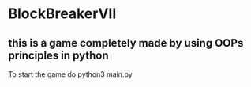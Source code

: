 # BlockBreakerVII
## this is a game completely made by using OOPs principles in python
To start the game do
python3 main.py
